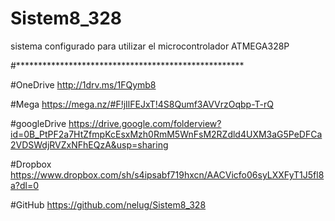 # Sistem8_328
sistema configurado para utilizar el microcontrolador ATMEGA328P

#****************************************************

#OneDrive
http://1drv.ms/1FQymb8

#Mega
https://mega.nz/#F!jIlFEJxT!4S8Qumf3AVVrzOqbp-T-rQ

#googleDrive
https://drive.google.com/folderview?id=0B_PtPF2a7HtZfmpKcEsxMzh0RmM5WnFsM2RZdld4UXM3aG5PeDFCa2VDSWdjRVZxNFhEQzA&usp=sharing

#Dropbox
https://www.dropbox.com/sh/s4ipsabf719hxcn/AACVicfo06syLXXFyT1J5fl8a?dl=0

#GitHub
https://github.com/nelug/Sistem8_328
